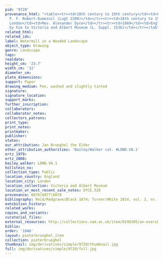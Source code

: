 ```yaml
---
pid: '9720'
provenance_html: "<table><tr><td>18th century to 19th century</td><td>France Paris</td><td>A.
  P. F. Robert-Dumesnil (Lugt 2200)</td></tr><tr><td>18th century to 19th century</td><td>England
  London</td><td>Rev. Alexander Dyce</td></tr><tr><td>1869</td><td>England London</td><td>Bequeathed
  by him to Victoria and Albert Museum (L. Suppl. 153b)</td></tr></table>"
related_html: 
related_ids: 
label: Watermill in a Wooded Landscape
object_type: Drawing
genre: Landscape
tags: 
realdate: 
height_cm: '23.7'
width_cm: '32'
diameter_cm: 
plate_dimensions: 
support: Paper
drawing_medium: Pen, washed and slightly tinted
signature: 
signature_location: 
support_marks: 
further_inscription: 
collaborators: 
collaborator_notes: 
collectors_patrons: 
print_type: 
print_notes: 
printmaker: 
publisher: 
states: 
our_attribution: Jan Brueghel the Elder
other_attribution_authorities: 'Bailey/Walker cat. #LOND.VA.1'
ertz_1979: 
ertz_2008: 
bailey_walker: LOND.VA.1
hollstein_no: 
collection_type: Public
location_country: England
location_city: London
location_collection: Victoria and Albert Museum
location_or_most_recent_sale_notes: DYCE.528
provenance: 6876|6877|6878
bibliography: Reid/Redgrave/Black 1874; Turner/White 2014, vol. 2, nr. 458
exhibition_history: 
related_works: 
copies_and_variants: 
curatorial_files: 
external_resources: http://collections.vam.ac.uk/item/O240305/an-overshot-watermill-in-a-drawing-brueghel-jan-the/
biblio: 
order: '1046'
layout: pieterbrueghel_item
collection: pieterbrueghel
thumbnail: img/derivatives/simple/9720/thumbnail.jpg
full: img/derivatives/simple/9720/full.jpg
---
```

